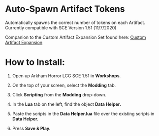 # Auto-Spawn Artifact Tokens

Automatically spawns the correct number of tokens on each Artifact. Currently compatible with SCE Version 1.51 (11/7/2020)

Companion to the Custom Artifact Expansion Set found here: [Custom Artifact Expansion](https://steamcommunity.com/sharedfiles/filedetails/?id=2305325159)

<h1> How to Install: </h1>

1. Open up Arkham Horror LCG SCE 1.51 in <b>Workshops</b>.

2. On the top of your screen, select the <b>Modding</b> tab.

3. Click <b>Scripting</b> from the <b>Modding</b> drop-down.

4. In the <b>Lua</b> tab on the left, find the object <b>Data Helper.</b>

5. Paste the scripts in the <b>Data Helper.lua</b> file over the existing scripts in <b>Data Helper.</b>

6. Press <b>Save & Play.</b>
